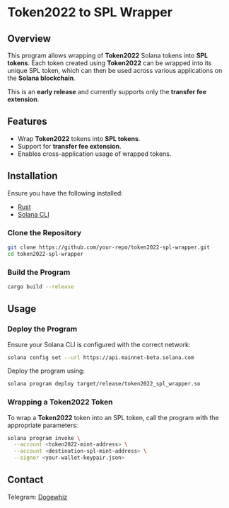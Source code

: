 # Token2022 to SPL Wrapper

## Overview
This program allows wrapping of **Token2022** Solana tokens into **SPL tokens**. Each token created using **Token2022** can be wrapped into its unique SPL token, which can then be used across various applications on the **Solana blockchain**.

This is an **early release** and currently supports only the **transfer fee extension**.

## Features
- Wrap **Token2022** tokens into **SPL tokens**.
- Support for **transfer fee extension**.
- Enables cross-application usage of wrapped tokens.

## Installation
Ensure you have the following installed:
- [Rust](https://www.rust-lang.org/)
- [Solana CLI](https://docs.solana.com/cli/install-solana-cli)

### Clone the Repository
```sh
git clone https://github.com/your-repo/token2022-spl-wrapper.git
cd token2022-spl-wrapper
```

### Build the Program
```sh
cargo build --release
```

## Usage

### Deploy the Program
Ensure your Solana CLI is configured with the correct network:
```sh
solana config set --url https://api.mainnet-beta.solana.com
```

Deploy the program using:
```sh
solana program deploy target/release/token2022_spl_wrapper.so
```

### Wrapping a Token2022 Token
To wrap a **Token2022** token into an SPL token, call the program with the appropriate parameters:
```sh
solana program invoke \
  --account <token2022-mint-address> \
  --account <destination-spl-mint-address> \
  --signer <your-wallet-keypair.json>
```

## Contact

Telegram: [Dogewhiz](https://t.me/dogewhiz)

